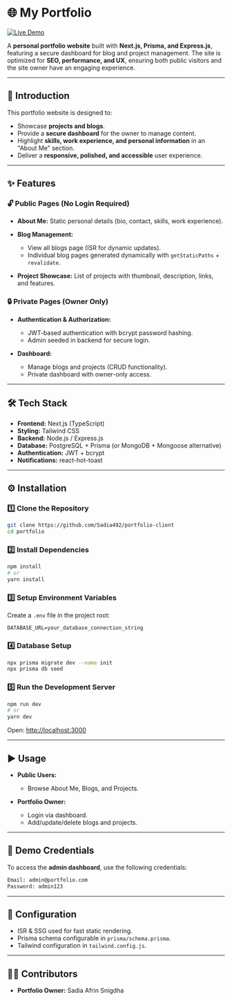 # 🌐 My Portfolio

[![Live Demo](https://i.ibb.co.com/hFgM5kHs/image.png)](https://portfolio-client-five-psi.vercel.app/)

A **personal portfolio website** built with **Next.js, Prisma, and Express.js**, featuring a secure dashboard for blog and project management. The site is optimized for **SEO, performance, and UX**, ensuring both public visitors and the site owner have an engaging experience.

---

## 🚀 Introduction

This portfolio website is designed to:

- Showcase **projects and blogs**.
- Provide a **secure dashboard** for the owner to manage content.
- Highlight **skills, work experience, and personal information** in an "About Me" section.
- Deliver a **responsive, polished, and accessible** user experience.

---

## ✨ Features

### 🔓 Public Pages (No Login Required)

- **About Me:** Static personal details (bio, contact, skills, work experience).
- **Blog Management:**

  - View all blogs page (ISR for dynamic updates).
  - Individual blog pages generated dynamically with `getStaticPaths` + `revalidate`.

- **Project Showcase:** List of projects with thumbnail, description, links, and features.

### 🔒 Private Pages (Owner Only)

- **Authentication & Authorization:**

  - JWT-based authentication with bcrypt password hashing.
  - Admin seeded in backend for secure login.

- **Dashboard:**

  - Manage blogs and projects (CRUD functionality).
  - Private dashboard with owner-only access.

---

## 🛠 Tech Stack

- **Frontend:** Next.js (TypeScript)
- **Styling:** Tailwind CSS
- **Backend:** Node.js / Express.js
- **Database:** PostgreSQL + Prisma (or MongoDB + Mongoose alternative)
- **Authentication:** JWT + bcrypt
- **Notifications:** react-hot-toast

---

## ⚙️ Installation

### 1️⃣ Clone the Repository

```bash
git clone https://github.com/Sadia492/portfolio-client
cd portfolio
```

### 2️⃣ Install Dependencies

```bash
npm install
# or
yarn install
```

### 3️⃣ Setup Environment Variables

Create a `.env` file in the project root:

```env
DATABASE_URL=your_database_connection_string
```

### 4️⃣ Database Setup

```bash
npx prisma migrate dev --name init
npx prisma db seed
```

### 5️⃣ Run the Development Server

```bash
npm run dev
# or
yarn dev
```

Open: [http://localhost:3000](http://localhost:3000)

---

## ▶️ Usage

- **Public Users:**

  - Browse About Me, Blogs, and Projects.

- **Portfolio Owner:**

  - Login via dashboard.
  - Add/update/delete blogs and projects.

---

## 🔑 Demo Credentials

To access the **admin dashboard**, use the following credentials:

```txt
Email: admin@portfolio.com
Password: admin123
```

---

## 🔧 Configuration

- ISR & SSG used for fast static rendering.
- Prisma schema configurable in `prisma/schema.prisma`.
- Tailwind configuration in `tailwind.config.js`.

---

## 👨‍💻 Contributors

- **Portfolio Owner:** Sadia Afrin Snigdha
